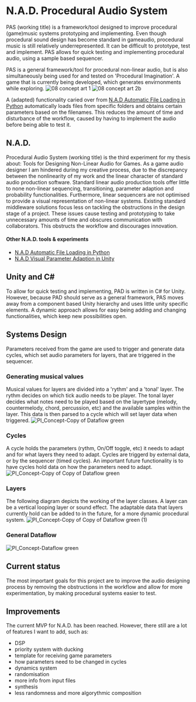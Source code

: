 # N.A.D. Procedural Audio System
PAS (working title) is a framework/tool designed to improve procedural (game)music systems prototyping and implementing. Even though procedural sound design has become standard in gameaudio, procedural music is still relatively underrepresented. It can be difficult to prototype, test and implement. PAS allows for quick testing and implementing procedural audio, using a sample based sequencer. 

PAS is a general framework/tool for procedural non-linear audio, but is also simultaneously being used for and tested on 'Procedural Imagination'. A game that is currently being developed, which generates envirnonments while exploring.
![08 concept art 1](https://user-images.githubusercontent.com/31696336/80291854-857ec580-8751-11ea-884a-7a34bae40979.png)
![08 concept art 2b](https://user-images.githubusercontent.com/31696336/80292132-1a82be00-8754-11ea-904e-b270132c07cd.png)

A (adapted) functionality caried over from [N.A.D Automatic File Loading in Python](https://github.com/StijndeK/N.A.D.AutomaticSoundloader) automatically loads files from specific folders and obtains certain parameters based on the filenames. This reduces the amount of time and disturbance of the workflow, caused by having to implement the audio before being able to test it.

## N.A.D.
Procedural Audio System (working title) is the third experiment for my thesis about: Tools for Designing Non-Linear Audio for Games. As a game audio designer I am hindered during my creative process, due to the discrepancy between the nonlinearity of my work and the linear character of standard audio production software. Standard linear audio production tools offer little to none non-linear sequencing, transitioning, parameter adaption and probability functionalities. Furthermore, linear sequencers are not optimised to provide a visual representation of non-linear systems. Existing standard middleware solutions focus less on tackling the obstructions in the design stage of a project. These issues cause testing and prototyping to take unnecessary amounts of time and obscures communication with collaborators. This obstructs the workflow and discourages innovation. 

#### Other N.A.D. tools & experiments
- [N.A.D Automatic File Loading in Python](https://github.com/StijndeK/N.A.D.AutomaticSoundloader)
- [N.A.D Visual Parameter Adaption in Unity](https://github.com/StijndeK/N.A.D.VisualParameterAdaption)

## Unity and C#
To allow for quick testing and implementing, PAD is written in C# for Unity. However, because PAD should serve as a general framework, PAS moves away from a component based Unity hierarchy and uses little unity specific elements. A dynamic approach allows for easy being adding and changing functionalities, which keep new possibilities open.

## Systems Design
Parameters received from the game are used to trigger and generate data cycles, which set audio parameters for layers, that are triggered in the sequencer. 

### Generating musical values
Musical values for layers are divided into a 'rythm' and a 'tonal' layer. The rythm decides on which tick audio needs to be player. The tonal layer decides what notes need to be played based on the layertype (melody, countermelody, chord, percussion, etc) and the available samples within the layer. This data is then parsed to a cycle which will set layer data when triggered.
![PI_Concept-Copy of Dataflow green](https://user-images.githubusercontent.com/31696336/80291982-a98ed680-8752-11ea-956d-5cdb794d3c7d.png)

### Cycles
 A cycle holds the parameters (rythm, On/Off toggle, etc) it needs to adapt and for what layers they need to adapt. Cycles are triggerd by external data, or by the sequencer (timed cycles). An important future functionality is to have cycles hold data on how the parameters need to adapt.
![PI_Concept-Copy of Copy of Dataflow green](https://user-images.githubusercontent.com/31696336/80292024-1c984d00-8753-11ea-92d1-9880b7cc3c60.png)

### Layers
The following diagram depicts the working of the layer classes. A layer can be a vertical looping layer or sound effect. The adaptable data that layers currently hold can be added to in the future, for a more dynamic procedural system.
![PI_Concept-Copy of Copy of Dataflow green (1)](https://user-images.githubusercontent.com/31696336/80292056-684af680-8753-11ea-9617-b626d93414bb.png)

### General Dataflow
![PI_Concept-Dataflow green](https://user-images.githubusercontent.com/31696336/80291955-6fbdd000-8752-11ea-9429-48b1b7a9ca80.png)

## Current status
The most important goals for this project are to improve the audio designing process by removing the obstructions in the workflow and allow for more experimentation, by making procedural systems easier to test.

## Improvements
The current MVP for N.A.D. has been reached. However, there still are a lot of features I want to add, such as:
- DSP
- priority system with ducking
- template for receiving game parameters
- how parameters need to be changed in cycles
- dynamics system
- randomisation
- more info from input files
- synthesis
- less randomness and more algorythmic composition

